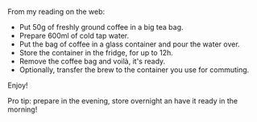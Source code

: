 <!--
title = "A repeatable cold brew recipe"
description = "A quick and easy cold coffee recipe"
author = "Aurélien Scoubeau"
lang = "en"
date = 2018-05-31T20:20:22Z
tags = ["coffee"]
cover = "http://res.cloudinary.com/qur2/image/upload/c_fill,g_center,h_711,q_auto,w_1440/v1528461556/blog/IMG_20180531_204552925-01.jpg"
-->
From my reading on the web:
 - Put 50g of freshly ground coffee in a big tea bag.
 - Prepare 600ml of cold tap water.
 - Put the bag of coffee in a glass container and pour the water over.
 - Store the container in the fridge, for up to 12h.
 - Remove the coffee bag and voilà, it's ready.
 - Optionally, transfer the brew to the container you use for commuting.

Enjoy!

Pro tip: prepare in the evening, store overnight an have it ready in the morning!
